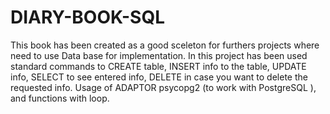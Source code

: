 # DIARY-BOOK-SQL
This book has been created as a good sceleton for furthers projects where need to use Data base for implementation. 
In this project has been used standard commands to CREATE table, INSERT info to the table, UPDATE info, SELECT to see entered info, DELETE in case you want to delete the requested info. Usage of ADAPTOR psycopg2 (to work with PostgreSQL ), and functions with loop.
